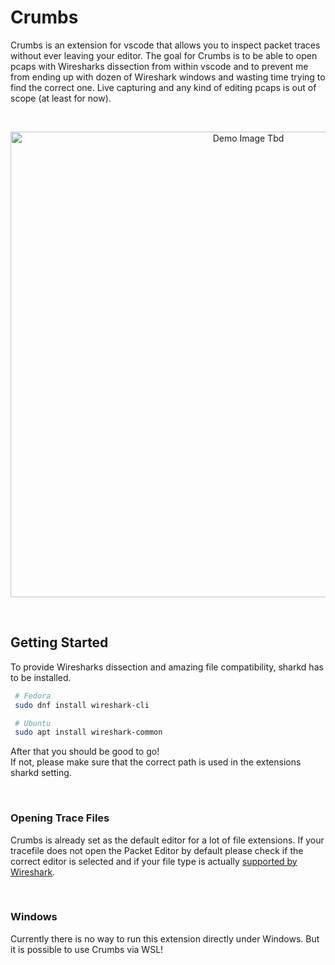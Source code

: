 # Crumbs

<!-- <img align="right" src="." alt="Tbd" width="120" height="120" style="margin-left: 30px"> -->

Crumbs is an extension for vscode that allows you to inspect packet traces without ever leaving your editor. The goal for Crumbs is to be able to open pcaps with Wiresharks dissection from within vscode and to prevent me from ending up with dozen of Wireshark windows and wasting time trying to find the correct one. Live capturing and any kind of editing pcaps is out of scope (at least for now).

<br/>

<p align="center">
  <img src="." alt="Demo Image Tbd" width="745">
</p>

<br/>

## Getting Started
To provide Wiresharks dissection and amazing file compatibility, sharkd has to be installed.

```bash
 # Fedora
 sudo dnf install wireshark-cli

 # Ubuntu
 sudo apt install wireshark-common
```
After that you should be good to go!<br/>
If not, please make sure that the correct path is used in the extensions sharkd setting.

<br/>

### Opening Trace Files
Crumbs is already set as the default editor for a lot of file extensions. If your tracefile does not open the Packet Editor by default please check if the correct editor is selected and if your file type is actually [supported by Wireshark](https://gitlab.com/wireshark/wireshark/-/wikis/FileFormatReference).

<br/>

### Windows
Currently there is no way to run this extension directly under Windows. But it is possible to use Crumbs via WSL!

